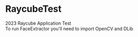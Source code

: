 # RaycubeTest
2023 Raycube Application Test  
To run FaceExtractor you'll need to import OpenCV and DLib
